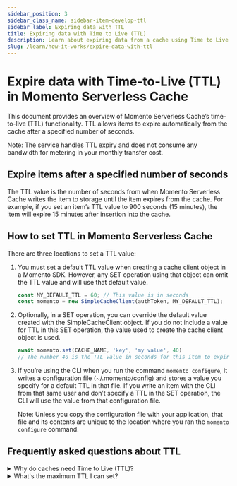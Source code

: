 ```yaml
---
sidebar_position: 3
sidebar_class_name: sidebar-item-develop-ttl
sidebar_label: Expiring data with TTL
title: Expiring data with Time to Live (TTL)
description: Learn about expiring data from a cache using Time to Live (TTL) in Momento Serverless Cache
slug: /learn/how-it-works/expire-data-with-ttl
---
```


# Expire data with Time-to-Live (TTL) in Momento Serverless Cache

This document provides an overview of Momento Serverless Cache’s time-to-live (TTL) functionality. TTL allows items to expire automatically from the cache after a specified number of seconds.

Note: The service handles TTL expiry and does not consume any bandwidth for metering in your monthly transfer cost.

## Expire items after a specified number of seconds
The TTL value is the number of seconds from when Momento Serverless Cache writes the item to storage until the item expires from the cache. For example, if you set an item’s TTL value to 900 seconds (15 minutes), the item will expire 15 minutes after insertion into the cache.

## How to set TTL in Momento Serverless Cache
There are three locations to set a TTL value:
1. You must set a default TTL value when creating a cache client object in a Momento SDK. However, any SET operation using that object can omit the TTL value and will use that default value.

    ```javascript
    const MY_DEFAULT_TTL = 60; // This value is in seconds
    const momento = new SimpleCacheClient(authToken, MY_DEFAULT_TTL);
    ```


2. Optionally, in a SET operation, you can override the default value created with the SimpleCacheClient object. If you do not include a value for TTL in this SET operation, the value used to create the cache client object is used.

    ```javascript
    await momento.set(CACHE_NAME, 'key', 'my value', 40)
    // The number 40 is the TTL value in seconds for this item to expire.
    ```

3. If you’re using the CLI when you run the command `momento configure`, it writes a configuration file (~/.momento/config) and stores a value you specify for a default TTL in that file. If you write an item with the CLI from that same user and don’t specify a TTL in the SET operation, the CLI will use the value from that configuration file.

    Note: Unless you copy the configuration file with your application, that file and its contents are unique to the location where you ran the `momento configure` command.

## Frequently asked questions about TTL

<details>
  <summary>Why do caches need Time to Live (TTL)?</summary>

Usually, a cache entry is not the definitive source of a piece of data. Rather, a cache entry is a faster, cheaper, and less durable way to store a piece of data, whether it's an individual record from a different database, some aggregated or computed information from multiple records or sources, or even a resource from an external, third-party application. Using a cache helps to improve latency or reduce load on a dependency in our application. In using a cache, we're anticipating that our cache entry will be requested by another client soon.

And yet, most caches don't hold onto all of their entries forever. Partly, this is a function of data staleness. The data you have stored in a cache entry may be changed over time, in which case you want a client to retrieve something fresher than the cached entry. If you have strict requirements around data consistency, you may need to directly update or remove a cache entry whenever its underlying data changes. In other situations, you may be fine serving potentially stale data for a time, while still expiring it regularly to ensure some amount of freshness.

A second consideration is simple resource constraints. Caches usually hold their data in RAM, and RAM is a scarce resource. If you never expire entries from your cache, you may find your RAM full when you try to cache new items. Your cache could reject the new entry or, more likely, choose to evict items based on a predetermined eviction algorithm.

Most caches were built for a pre-cloud world and thus require you to pre-provision specific amounts of memory available for your cache. For these caches, proper TTL management is critical as overfilling your cache can result in availability issues or cache evictions in ways you don't prefer.

In contrast, Momento is designed for the elasticity of the modern cloud. You don't need to pre-provision your cache size -- your Momento cache automatically expands and contracts based on the operations you perform against it. In the normal course of operations, Momento will not evict items based on a lack of available memory.

That being said, you should still use TTL on items in your Momento cache to avoid cache staleness and to reduce costs. Let's see how to use TTL with Momento's SimpleCache.
</details>

<details>
  <summary>What's the maximum TTL I can set?</summary>
By default, the limit you can set the TTL for an item is 24 hours. If you need to have data in the cache beyond that time, please <a href="mailto:support@momenthq.com">contact Momento Support</a>.
</details>